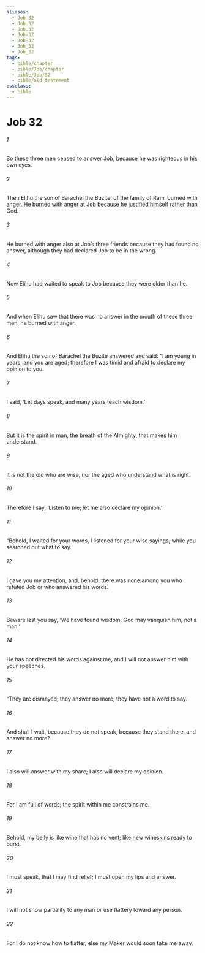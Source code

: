 ```yaml
---
aliases:
  - Job 32
  - Job.32
  - Job.32
  - Job-32
  - Job-32
  - Job_32
  - Job_32
tags:
  - bible/chapter
  - bible/Job/chapter
  - bible/Job/32
  - bible/old testament
cssclass:
  - bible
---
```


# Job 32

###### 1
So these three men ceased to answer Job, because he was righteous in his own eyes.
###### 2
Then Elihu the son of Barachel the Buzite, of the family of Ram, burned with anger. He burned with anger at Job because he justified himself rather than God.
###### 3
He burned with anger also at Job’s three friends because they had found no answer, although they had declared Job to be in the wrong.
###### 4
Now Elihu had waited to speak to Job because they were older than he.
###### 5
And when Elihu saw that there was no answer in the mouth of these three men, he burned with anger.
###### 6
And Elihu the son of Barachel the Buzite answered and said: “I am young in years, and you are aged; therefore I was timid and afraid to declare my opinion to you.
###### 7
I said, ‘Let days speak, and many years teach wisdom.’
###### 8
But it is the spirit in man,   the breath of the Almighty, that makes him understand.
###### 9
It is not the old who are wise, nor the aged who understand what is right.
###### 10
Therefore I say, ‘Listen to me; let me also declare my opinion.’
###### 11
“Behold, I waited for your words, I listened for your wise sayings, while you searched out what to say.
###### 12
I gave you my attention, and, behold, there was none among you who refuted Job or who answered his words.
###### 13
Beware lest you say, ‘We have found wisdom; God may vanquish him, not a man.’
###### 14
He has not directed his words against me, and I will not answer him with your speeches.
###### 15
“They are dismayed; they answer no more; they have not a word to say.
###### 16
And shall I wait, because they do not speak, because they stand there, and answer no more?
###### 17
I also will answer with my share; I also will declare my opinion.
###### 18
For I am full of words; the spirit within me constrains me.
###### 19
Behold, my belly is like wine that has no vent; like new wineskins ready to burst.
###### 20
I must speak, that I may find relief; I must open my lips and answer.
###### 21
I will not show partiality to any man or use flattery toward any person.
###### 22
For I do not know how to flatter, else my Maker would soon take me away.


